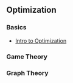 ## Optimization

### Basics
* [Intro to Optimization](https://www.youtube.com/watch?v=84HOL_EiJ4M&list=PLLtQL9wSL16ioUvHckGCkoWq_CIvyUI0p)

### Game Theory

### Graph Theory
